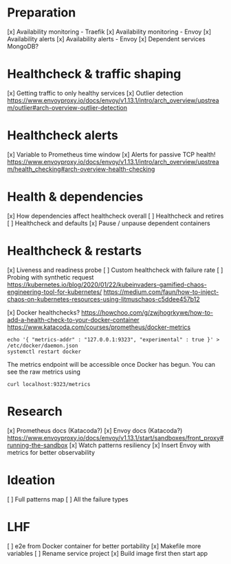 # Preparation
[x] Availability monitoring - Traefik
[x] Availability monitoring - Envoy
[x] Availability alerts
[x] Availability alerts - Envoy
[x] Dependent services MongoDB?

# Healthcheck & traffic shaping
[x] Getting traffic to only healthy services
[x] Outlier detection
https://www.envoyproxy.io/docs/envoy/v1.13.1/intro/arch_overview/upstream/outlier#arch-overview-outlier-detection

# Healthcheck alerts
[x] Variable to Prometheus time window
[x] Alerts for passive TCP health!
https://www.envoyproxy.io/docs/envoy/v1.13.1/intro/arch_overview/upstream/health_checking#arch-overview-health-checking

# Health & dependencies
[x] How dependencies affect healthcheck overall
[ ] Healthcheck and retires
[ ] Healthcheck and defaults
[x] Pause / unpause dependent containers

# Healthcheck & restarts
[x] Liveness and readiness probe
[ ] Custom healthcheck with failure rate
[ ] Probing with synthetic request
https://kubernetes.io/blog/2020/01/22/kubeinvaders-gamified-chaos-engineering-tool-for-kubernetes/
https://medium.com/faun/how-to-inject-chaos-on-kubernetes-resources-using-litmuschaos-c5ddee457b12

[x] Docker healthchecks?
https://howchoo.com/g/zwjhogrkywe/how-to-add-a-health-check-to-your-docker-container
https://www.katacoda.com/courses/prometheus/docker-metrics
```
echo '{ "metrics-addr" : "127.0.0.1:9323", "experimental" : true }' > /etc/docker/daemon.json
systemctl restart docker
```
The metrics endpoint will be accessible once Docker has begun. You can see the raw metrics 
using 
```
curl localhost:9323/metrics
```

# Research 
[x] Prometheus docs (Katacoda?)
[x] Envoy docs (Katacoda?)
https://www.envoyproxy.io/docs/envoy/v1.13.1/start/sandboxes/front_proxy#running-the-sandbox
[x] Watch patterns resiliency
[x] Insert Envoy with metrics for better observability

# Ideation
[ ] Full patterns map
[ ] All the failure types

# LHF
[ ] e2e from Docker container for better portability
[x] Makefile more variables
[ ] Rename service project
[x] Build image first then start app